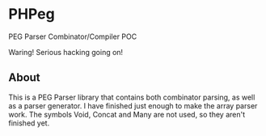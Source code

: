 PHPeg
=====

PEG Parser Combinator/Compiler POC

Waring! Serious hacking going on!

About
-----

This is a PEG Parser library that contains both combinator parsing, as well as a parser generator.
I have finished just enough to make the array parser work.
The symbols Void, Concat and Many are not used, so they aren't finished yet.


